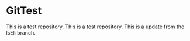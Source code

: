 # GitTest

This is a test repository.
This is a test repository.
This is a update from the lsEli branch.
